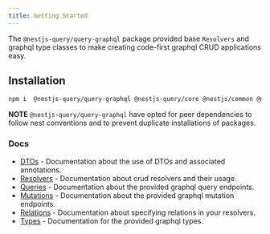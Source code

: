 ```yaml
---
title: Getting Started
---
```


The `@nestjs-query/query-graphql` package provided base `Resolvers` and graphql type classes to make creating code-first graphql CRUD applications easy.

## Installation

```sh
npm i  @nestjs-query/query-graphql @nestjs-query/core @nestjs/common @nestjs/graphql graphql graphql-relay class-transformer class-validator reflect-metadata type-graphql dataloader
```

**NOTE** `@nestjs-query/query-graphql` have opted for peer dependencies to follow nest conventions and to prevent duplicate installations of packages.

### Docs

* [DTOs](./dtos) - Documentation about the use of DTOs and associated annotations.
* [Resolvers](./resolvers) - Documentation about crud resolvers and their usage.
* [Queries](./queries) - Documentation about the provided graphql query endpoints.
* [Mutations](./mutations) -  Documentation about the provided graphql mutation endpoints.
* [Relations](./relations) -  Documentation about specifying relations in your resolvers.
* [Types](./types) - Documentation for the provided graphql types.
